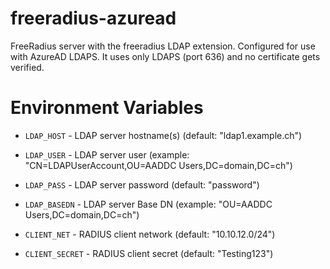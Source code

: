 # freeradius-azuread
FreeRadius server with the freeradius LDAP extension. Configured for use with AzureAD LDAPS.
It uses only LDAPS (port 636) and no certificate gets verified.

Environment Variables
=====================

- `LDAP_HOST` - LDAP server hostname(s) (default: "ldap1.example.ch")
- `LDAP_USER` - LDAP server user (example: "CN=LDAPUserAccount,OU=AADDC Users,DC=domain,DC=ch")
- `LDAP_PASS` - LDAP server password (default: "password")
- `LDAP_BASEDN` - LDAP server Base DN (example: "OU=AADDC Users,DC=domain,DC=ch")

- `CLIENT_NET` - RADIUS client network (default: "10.10.12.0/24")
- `CLIENT_SECRET` - RADIUS client secret (default: "Testing123")
